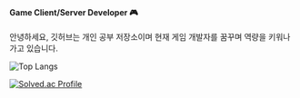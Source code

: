#### Game Client/Server Developer 🎮 
안녕하세요, 깃허브는 개인 공부 저장소이며 현재 게임 개발자를 꿈꾸며 역량을 키워나가고 있습니다.

![Top Langs](https://github-readme-stats.vercel.app/api/top-langs/?username=strurao&layout=compact&theme=react)


[![Solved.ac Profile](http://mazassumnida.wtf/api/v2/generate_badge?boj=strurao)](https://solved.ac/strurao/)

